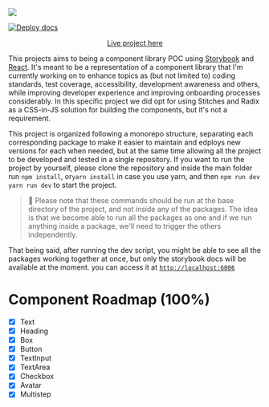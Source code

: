![](https://capsule-render.vercel.app/api?type=slice&height=142&color=3b786c&text=@jonathas-ui&fontAlignY=31&animation=fadeIn&desc=Component%20library%20POC&reversal=true&fontAlign=27&descAlign=24&descAlignY=54&fontColor=fff)

[![Deploy docs](https://github.com/jonathas3c/poc-component-library/actions/workflows/deploy-docs.yml/badge.svg?branch=master)](https://github.com/jonathas3c/poc-component-library/actions/workflows/deploy-docs.yml)

<div align="center">
  <p><a href="https://jonathas3c.github.io/poc-component-library/">Live project here</a></p>
</div>

This projects aims to being a component library POC using [Storybook](https://storybook.js.org/) and [React](https://reactjs.org/). It's meant to be a representation of a component library that I'm currently working on to enhance topics as (but not limited to) coding standards, test coverage, accessibility, development awareness and others, while improving developer experience and improving onboarding processes considerably. In this specific project we did opt for using Stitches and Radix as a CSS-in-JS solution for building the components, but it's not a requirement.

This project is organized following a monorepo structure, separating each corresponding package to make it easier to maintain and edploys new versions for each when needed, but at the same time allowing all the project to be developed and tested in a single repository. If you want to run the project by yourself, please clone the repository and inside the main folder run `npm install`, or`yarn install` in case you use yarn, and then `npm run dev` `yarn run dev` to start the project.

> 📘 Please note that these commands should be run at the base directory of the project, and not inside any of the packages. The idea is that we become able to run all the packages as one and if we run anything inside a package, we'll need to trigger the others independently.

That being said, after running the dev script, you might be able to see all the packages working together at once, but only the storybook docs will be available at the moment. you can access it at <code><a href="http://localhost:6006">http://localhost:6006</a></code>

# Component Roadmap (100%)

- [x] Text
- [x] Heading
- [x] Box
- [x] Button
- [x] TextInput
- [x] TextArea
- [x] Checkbox
- [x] Avatar
- [x] Multistep
